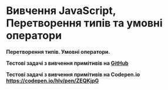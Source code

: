 # Вивчення JavaScript, Перетворення типів та умовні оператори
**Перетворення типів. Умовні оператори.**

**Тестові задачі з вивчення примітивів на [GitHub](https://alexhlv.github.io/Data-types-and-operators/)**

**Тестові задачі з вивчення примітивів на Сodepen.io https://codepen.io/hlv/pen/ZEQKjpG**
